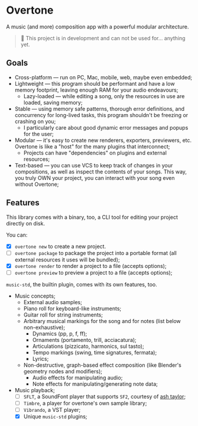 # Overtone

A music (and more) composition app with a powerful modular architecture.

> 🚧 This project is in development and can not be used for... anything yet.

## Goals

- Cross-platform — run on PC, Mac, mobile, web, maybe even embedded;
- Lightweight — this program should be performant and have a low memory footprint, leaving enough RAM for your audio endeavours;
  - Lazy-loaded — while editing a song, only the resources in use are loaded, saving memory;
- Stable — using memory safe patterns, thorough error definitions, and concurrency for long-lived tasks, this program shouldn't be freezing or crashing on you;
  - I particularly care about good dynamic error messages and popups for the user;
- Modular — it's easy to create new renderers, exporters, previewers, etc. Overtone is like a "host" for the many plugins that interconnect;
  - Projects can have "dependencies" on plugins and external resources;
- Text-based — you can use VCS to keep track of changes in your compositions, as well as inspect the contents of your songs. This way, you truly OWN your project, you can interact with your song even without Overtone;

## Features

This library comes with a binary, too, a CLI tool for editing your project directly on disk.

You can:
- [x] `overtone new` to create a new project.
- [ ] `overtone package` to package the project into a portable format (all external resources it uses will be bundled);
- [x] `overtone render` to render a project to a file (accepts options);
- [ ] `overtone preview` to preview a project to a file (accepts options);

`music-std`, the builtin plugin, comes with its own features, too.

- Music concepts;
  - External audio samples; 
  - Piano roll for keyboard-like instruments;
  - Guitar roll for string instruments;
  - Arbitrary musical markings for the song and for notes (list below non-exhaustive);
    - Dynamics (pp, p, f, ff);
    - Ornaments (portamento, trill, acciacatura);
    - Articulations (pizzicato, harmonics, sul tasto);
    - Tempo markings (swing, time signatures, fermata);
    - Lyrics;
  - Non-destructive, graph-based effect composition (like Blender's geometry nodes and modifiers);
    - Audio effects for manipulating audio;
    - Note effects for manipulating/generating note data;
- Music playback;
  - [ ] `SFLT`, a SoundFont player that supports `SF2`, courtesy of [ash taylor](https://github.com/estroBiologist/);
  - [ ] `Timbre`, a player for overtone's own sample library;
  - [ ] `Vibrando`, a VST player;
  - [x] Unique `music-std` plugins;